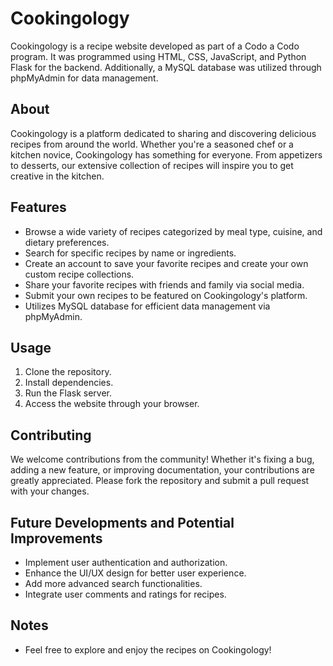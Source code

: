# Cookingology

Cookingology is a recipe website developed as part of a Codo a Codo program. It was programmed using HTML, CSS, JavaScript, and Python Flask for the backend. Additionally, a MySQL database was utilized through phpMyAdmin for data management.

## About

Cookingology is a platform dedicated to sharing and discovering delicious recipes from around the world. Whether you're a seasoned chef or a kitchen novice, Cookingology has something for everyone. From appetizers to desserts, our extensive collection of recipes will inspire you to get creative in the kitchen.

## Features

- Browse a wide variety of recipes categorized by meal type, cuisine, and dietary preferences.
- Search for specific recipes by name or ingredients.
- Create an account to save your favorite recipes and create your own custom recipe collections.
- Share your favorite recipes with friends and family via social media.
- Submit your own recipes to be featured on Cookingology's platform.
- Utilizes MySQL database for efficient data management via phpMyAdmin.

## Usage

1. Clone the repository.
2. Install dependencies.
3. Run the Flask server.
4. Access the website through your browser.

## Contributing

We welcome contributions from the community! Whether it's fixing a bug, adding a new feature, or improving documentation, your contributions are greatly appreciated. Please fork the repository and submit a pull request with your changes.

## Future Developments and Potential Improvements

- Implement user authentication and authorization.
- Enhance the UI/UX design for better user experience.
- Add more advanced search functionalities.
- Integrate user comments and ratings for recipes.

## Notes

- Feel free to explore and enjoy the recipes on Cookingology!
